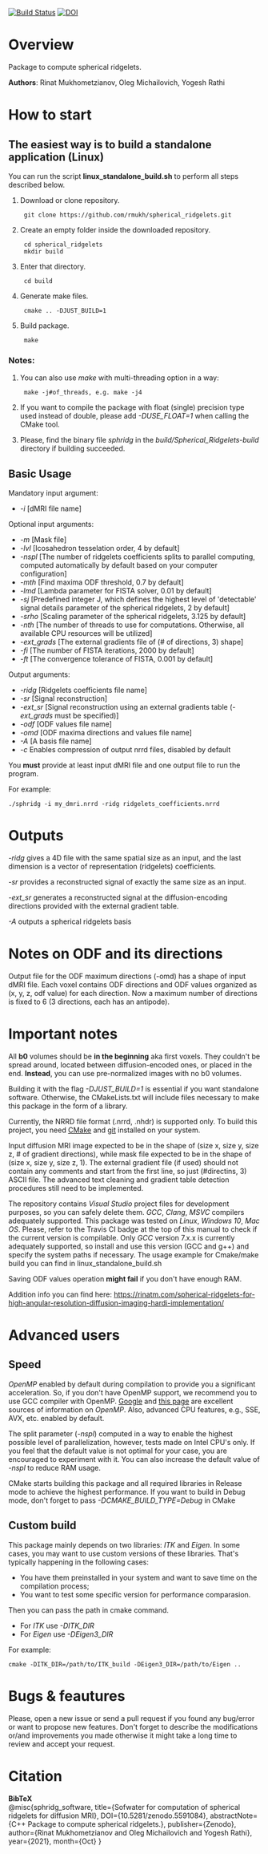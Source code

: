 [![Build Status](https://app.travis-ci.com/rmukh/spherical_ridgelets.svg?branch=master)](https://app.travis-ci.com/rmukh/spherical_ridgelets) [![DOI](https://zenodo.org/badge/DOI/10.5281/zenodo.5591085.svg)](https://doi.org/10.5281/zenodo.5591085)


# Overview
Package to compute spherical ridgelets.

**Authors**: Rinat Mukhometzianov, Oleg Michailovich, Yogesh Rathi

# How to start

## The easiest way is to build a standalone application (Linux)

You can run the script **linux_standalone_build.sh** to perform all steps described below.

1. Download or clone repository.

        git clone https://github.com/rmukh/spherical_ridgelets.git

2. Create an empty folder inside the downloaded repository.
    
        cd spherical_ridgelets
        mkdir build

3. Enter that directory.

        cd build

4. Generate make files.

        cmake .. -DJUST_BUILD=1

5. Build package.

        make

### Notes: 

1. You can also use *make* with multi-threading option in a way:

        make -j#of_threads, e.g. make -j4

2. If you want to compile the package with float (single) precision type used instead of double, please add *-DUSE_FLOAT=1* when calling the CMake tool.

3. Please, find the binary file *sphridg* in the *build/Spherical_Ridgelets-build* directory if building succeeded. 

## Basic Usage

Mandatory input argument:
- *-i* [dMRI file name]

Optional input arguments:
- *-m* [Mask file]
- *-lvl* [Icosahedron tesselation order, 4 by default]
- *-nspl* [The number of ridgelets coefficients splits to parallel computing, computed automatically by default based on your computer configuration]
- *-mth* [Find maxima ODF threshold, 0.7 by default] 
- *-lmd* [Lambda parameter for FISTA solver, 0.01 by default] 
- *-sj* [Predefined integer J, which defines the highest level of 'detectable' signal details parameter of the spherical ridgelets, 2 by default] 
- *-srho* [Scaling parameter of the spherical ridgelets, 3.125 by default]
- *-nth* [The number of threads to use for computations. Otherwise, all available CPU resources will be utilized]
- *-ext_grads* [The external gradients file of (# of directions, 3) shape]
- *-fi* [The number of FISTA iterations, 2000 by default]
- *-ft* [The convergence tolerance of FISTA, 0.001 by default]

Output arguments:
- *-ridg* [Ridgelets coefficients file name]
- *-sr* [Signal reconstruction]
- *-ext_sr* [Signal reconstruction using an external gradients table (*-ext_grads* must be specified)]
- *-odf* [ODF values file name] 
- *-omd* [ODF maxima directions and values file name]
- *-A* [A basis file name]
- *-c* Enables compression of output nrrd files, disabled by default

You **must** provide at least input dMRI file and one output file to run the program.

For example:

    ./sphridg -i my_dmri.nrrd -ridg ridgelets_coefficients.nrrd

# Outputs
*-ridg* gives a 4D file with the same spatial size as an input, and the last dimension is a vector of representation (ridgelets) coefficients.

*-sr* provides a reconstructed signal of exactly the same size as an input.

*-ext_sr* generates a reconstructed signal at the diffusion-encoding directions provided with the external gradient table.

*-A* outputs a spherical ridgelets basis

# Notes on ODF and its directions
Output file for the ODF maximum directions (-omd) has a shape of input dMRI file. Each voxel contains ODF directions and ODF values organized as (x, y, z, odf value) for each direction. Now a maximum number of directions is fixed to 6 (3 directions, each has an antipode).

# Important notes
All **b0** volumes should be **in the beginning** aka first voxels. They couldn't be spread around, located between diffusion-encoded ones, or placed in the end. **Instead**, you can use pre-normalized images with no b0 volumes.

Building it with the flag *-DJUST_BUILD=1* is essential if you want standalone software. Otherwise, the CMakeLists.txt will include files necessary to make this package in the form of a library.

Currently, the NRRD file format (.nrrd, .nhdr) is supported only. To build this project, you need [CMake](https://cmake.org/) and [git](https://git-scm.com/) installed on your system. 

Input diffusion MRI image expected to be in the shape of (size x, size y, size z, # of gradient directions), while mask file expected to be in the shape of (size x, size y, size z, 1). The external gradient file (if used) should not contain any comments and start from the first line, so just (#directins, 3) ASCII file. The advanced text cleaning and gradient table detection procedures still need to be implemented.

The repository contains *Visual Studio* project files for development purposes, so you can safely delete them. *GCC*, *Clang*, *MSVC* compilers adequately supported. This package was tested on *Linux*, *Windows 10*, *Mac OS*. Please, refer to the Travis CI badge at the top of this manual to check if the current version is compilable. Only *GCC* version 7.x.x is currently adequately supported, so install and use this version (GCC and g++) and specify the system paths if necessary. The usage example for Cmake/make build you can find in linux_standalone_build.sh

Saving ODF values operation **might fail** if you don't have enough RAM.

Addition info you can find here: https://rinatm.com/spherical-ridgelets-for-high-angular-resolution-diffusion-imaging-hardi-implementation/


# Advanced users

## Speed
*OpenMP* enabled by default during compilation to provide you a significant acceleration. So, if you don't have OpenMP support, we recommend you to use GCC compiler with OpenMP. [Google](https://www.google.com/) and [this page](https://www.openmp.org/resources/openmp-compilers-tools/) are excellent sources of information on *OpenMP*. Also, advanced CPU features, e.g., SSE, AVX, etc. enabled by default.

The split parameter (*-nspl*) computed in a way to enable the highest possible level of parallelization, however, tests made on Intel CPU's only. If you feel that the default value is not optimal for your case, you are encouraged to experiment with it. You can also increase the default value of *-nspl* to reduce RAM usage.

CMake starts building this package and all required libraries in Release mode to achieve the highest performance. If you want to build in Debug mode, don't forget to pass *-DCMAKE_BUILD_TYPE=Debug* in CMake

## Custom build
This package mainly depends on two libraries: *ITK* and *Eigen*. In some cases, you may want to use custom versions of these libraries. That's typically happening in the following cases:
* You have them preinstalled in your system and want to save time on the compilation process;
* You want to test some specific version for performance comparasion.

Then you can pass the path in cmake command.
* For *ITK* use *-DITK_DIR*
* For *Eigen* use *-DEigen3_DIR*

For example:

    cmake -DITK_DIR=/path/to/ITK_build -DEigen3_DIR=/path/to/Eigen ..

# Bugs & feautures

Please, open a new issue or send a pull request if you found any bug/error or want to propose new features. Don't forget to describe the modifications or/and improvements you made otherwise it might take a long time to review and accept your request.

# Citation

**BibTeX**  
@misc{sphridg_software, title={Sofwater for computation of spherical ridgelets for diffusion MRI}, DOI={10.5281/zenodo.5591084}, abstractNote={C++ Package to compute spherical ridgelets.}, publisher={Zenodo}, author={Rinat Mukhometzianov and Oleg Michailovich and Yogesh Rathi}, year={2021}, month={Oct} }
